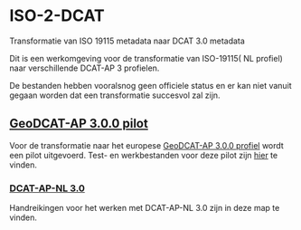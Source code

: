 # ISO-2-DCAT

Transformatie van ISO 19115 metadata naar DCAT 3.0 metadata

Dit is een werkomgeving voor de transformatie van ISO-19115( NL profiel) naar verschillende DCAT-AP 3 profielen.

De bestanden hebben vooralsnog geen officiele status en er kan niet vanuit gegaan worden dat een transformatie succesvol zal zijn.

## [GeoDCAT-AP 3.0.0 pilot](./geodcat_ap_3_xslt)

Voor de transformatie naar het europese [GeoDCAT-AP 3.0.0 profiel](https://github.com/SEMICeu/iso-19139-to-dcat-ap) wordt een pilot uitgevoerd.
Test- en werkbestanden voor deze pilot zijn [hier](./geodcat_ap_3_xslt) te vinden.

### [DCAT-AP-NL 3.0](./dcat-ap-nl-3/)

Handreikingen voor het werken met DCAT-AP-NL 3.0 zijn in deze map te vinden.
